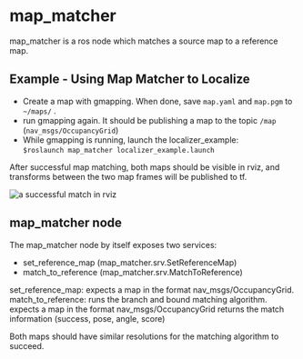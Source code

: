 # map_matcher
map_matcher is a ros node which matches a source map to a reference map.

## Example - Using Map Matcher to Localize
- Create a map with gmapping. When done, save ```map.yaml``` and ```map.pgm``` to ```~/maps/``` .
- run gmapping again. It should be publishing a map to the topic ```/map``` (```nav_msgs/OccupancyGrid```)
- While gmapping is running, launch the localizer_example:  
```$roslaunch map_matcher localizer_example.launch```

After successful map matching, both maps should be visible in rviz, and transforms between the two map frames will be published to tf.

![a successful match in rviz](https://github.com/danieldugas/map_matcher/blob/master/map_matcher.png)

## map_matcher node
The map_matcher node by itself exposes two services:
- set_reference_map (map_matcher.srv.SetReferenceMap) 
- match_to_reference (map_matcher.srv.MatchToReference)

set_reference_map: expects a map in the format nav_msgs/OccupancyGrid.
match_to_reference: runs the branch and bound matching algorithm. 
                    expects a map in the format nav_msgs/OccupancyGrid
                    returns the match information (success, pose, angle, score)
                    
Both maps should have similar resolutions for the matching algorithm to succeed.




